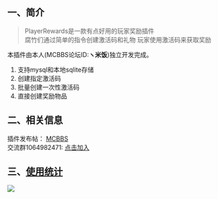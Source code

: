 ## 一、简介

> PlayerRewards是一款有点好用的玩家奖励插件  
腐竹们通过简单的指令创建激活码和礼物
玩家使用激活码来获取奖励

本插件由本人(MCBBS论坛ID:**ヽ米饭**)独立开发完成。

1. 支持mysql和本地sqlite存储
2. 创建指定激活码
3. 批量创建一次性激活码
4. 直接创建奖励物品

## 二、相关信息
插件发布帖： [MCBBS](https://www.mcbbs.net/thread-1285222-1-1.html)  
交流群1064982471: [点击加入](https://jq.qq.com/?_wv=1027&k=5sxTf8u)

## 三、[使用统计](https://bstats.org/plugin/bukkit/PlayerRewards/13634)
![](https://bstats.org/signatures/bukkit/PlayerRewards.svg)


